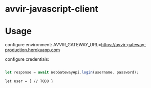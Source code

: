 # avvir-javascript-client


# Usage

configure environment:
AVVIR_GATEWAY_URL=https://avvir-gateway-production.herokuapp.com

configure credentials:
```javascript

let response = await WebGatewayApi.login(username, password);
```
`let user = { // TODO }`